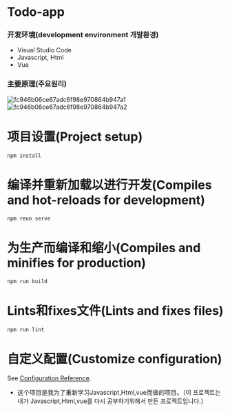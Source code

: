 # Todo-app

### 开发环境(development environment 개발환경)
- Visual Studio Code
- Javascript, Html
- Vue

### 主要原理(주요원리)
![fc946b06ce67adc6f98e970864b947a1](https://user-images.githubusercontent.com/60682087/114948064-46c5ac00-9e89-11eb-8ec8-43d1b130a02d.jpg)
![fc946b06ce67adc6f98e970864b947a2](https://user-images.githubusercontent.com/60682087/114948086-51804100-9e89-11eb-99e6-2b3208a29c27.jpg)

# 项目设置(Project setup)

<pre><code>npm install</code></pre>

# 编译并重新加载以进行开发(Compiles and hot-reloads for development)

<pre><code>npm reun serve</code></pre>

# 为生产而编译和缩小(Compiles and minifies for production)

<pre><code>npm run build</code></pre>

# Lints和fixes文件(Lints and fixes files)

<pre><code>npm run lint</code></pre>

# 自定义配置(Customize configuration)

See [Configuration Reference](https://cli.vuejs.org/config/).

- 这个项目是我为了重新学习Javascript,Html,vue而做的项目。（이 프로젝트는 내가 Javascript,Html,vue를 다시 공부하기위해서 만든 프로젝트입니다.）
